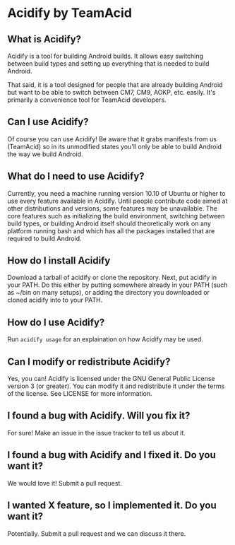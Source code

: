 # Acidify by TeamAcid
## What is Acidify?
Acidify is a tool for building Android builds. It allows easy switching between build types and setting up everything that is needed to build Android.

That said, it is a tool designed for people that are already building Android but want to be able to switch between CM7, CM9, AOKP, etc. easily. It's primarily a convenience tool for TeamAcid developers.
## Can I use Acidify?
Of course you can use Acidify! Be aware that it grabs manifests from us (TeamAcid) so in its unmodified states you'll only be able to build Android the way we build Android.
## What do I need to use Acidify?
Currently, you need a machine running version 10.10 of Ubuntu or higher to use every feature available in Acidify. Until people contribute code aimed at other distributions and versions, some features may be unavailable.
The core features such as initializing the build environment, switching between build types, or building Android itself should theoretically work on any platform running bash and which has all the packages installed that are required to build Android.
## How do I install Acidify
Download a tarball of acidify or clone the repository. Next, put acidify in your PATH. Do this either by putting somewhere already in your PATH (such as ~/bin on many setups), or adding the directory you downloaded or cloned acidify into to your PATH.
## How do I use Acidify?
Run <code>acidify usage</code> for an explaination on how Acidify may be used.
## Can I modify or redistribute Acidify?
Yes, you can! Acidify is licensed under the GNU General Public License version 3 (or greater). You can modify it and redistribute it under the terms of the license.
See LICENSE for more information.
## I found a bug with Acidify. Will you fix it?
For sure! Make an issue in the issue tracker to tell us about it.
## I found a bug with Acidify and I fixed it. Do you want it?
We would love it! Submit a pull request.
## I wanted X feature, so I implemented it. Do you want it?
Potentially. Submit a pull request and we can discuss it there.
